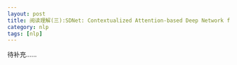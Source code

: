 ```yaml
---
layout: post
title: 阅读理解(三):SDNet: Contextualized Attention-based Deep Network for Conversational Question Answering
category: nlp
tags: [nlp]
---
```

待补充......